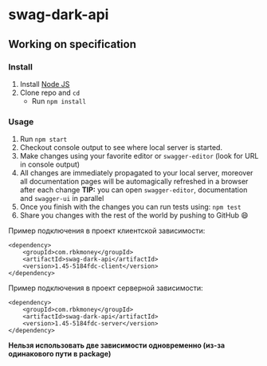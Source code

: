 # swag-dark-api

## Working on specification
### Install

1. Install [Node JS](https://nodejs.org/)
2. Clone repo and `cd`
    + Run `npm install`

### Usage

1. Run `npm start`
2. Checkout console output to see where local server is started.
3. Make changes using your favorite editor or `swagger-editor` (look for URL in console output)
4. All changes are immediately propagated to your local server, moreover all documentation pages will be automagically refreshed in a browser after each change
**TIP:** you can open `swagger-editor`, documentation and `swagger-ui` in parallel
5. Once you finish with the changes you can run tests using: `npm test`
6. Share you changes with the rest of the world by pushing to GitHub :smile:


Пример подключения в проект клиентской зависимости: 
```      
<dependency>
    <groupId>com.rbkmoney</groupId>
    <artifactId>swag-dark-api</artifactId>
    <version>1.45-5184fdc-client</version>
</dependency>
```

Пример подключения в проект серверной зависимости:
```
<dependency>
    <groupId>com.rbkmoney</groupId>
    <artifactId>swag-dark-api</artifactId>
    <version>1.45-5184fdc-server</version>
</dependency>
``` 

**Нельзя использовать две зависимости одновременно (из-за одинакового пути в package)**

